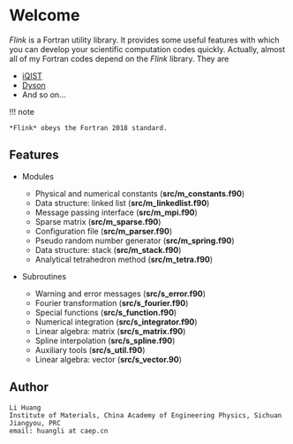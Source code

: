 # Welcome

*Flink* is a Fortran utility library. It provides some useful features with which you can develop your scientific computation codes quickly. Actually, almost all of my Fortran codes depend on the *Flink* library. They are

* [iQIST](https://github.com/huangli712/iqist)
* [Dyson](https://github.com/huangli712/dyson)
* And so on...

!!! note

    *Flink* obeys the Fortran 2018 standard.

## Features

* Modules
    * Physical and numerical constants (**src/m_constants.f90**)
    * Data structure: linked list (**src/m_linkedlist.f90**)
    * Message passing interface (**src/m_mpi.f90**)
    * Sparse matrix (**src/m_sparse.f90**)
    * Configuration file (**src/m_parser.f90**)
    * Pseudo random number generator (**src/m_spring.f90**)
    * Data structure: stack (**src/m_stack.f90**)
    * Analytical tetrahedron method (**src/m_tetra.f90**)

* Subroutines
    * Warning and error messages (**src/s_error.f90**)
    * Fourier transformation (**src/s_fourier.f90**)
    * Special functions (**src/s_function.f90**)
    * Numerical integration (**src/s_integrator.f90**)
    * Linear algebra: matrix (**src/s_matrix.f90**)
    * Spline interpolation (**src/s_spline.f90**)
    * Auxiliary tools (**src/s_util.f90**)
    * Linear algebra: vector (**src/s_vector.90**)

## Author

```text
Li Huang
Institute of Materials, China Academy of Engineering Physics, Sichuan Jiangyou, PRC
email: huangli at caep.cn
```
